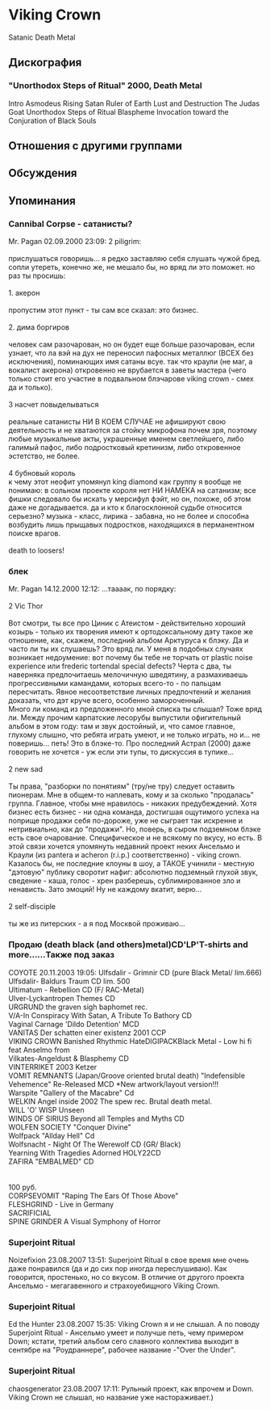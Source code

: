 # Viking Crown

Satanic Death Metal

## Дискография

### "Unorthodox Steps of Ritual" 2000, Death Metal

Intro 
Asmodeus Rising 
Satan Ruler of Earth 
Lust and Destruction 
The Judas Goat 
Unorthodox Steps of Ritual 
Blaspheme 
Invocation toward the Conjuration of Black Souls 



## Отношения с другими группами


## Обсуждения


## Упоминания

### Cannibal Corpse - сатанисты?

Mr. Pagan 02.09.2000 23:09:
2 piligrim:<BR><BR>прислушаться говоришь... я редко заставляю себя слушать чужой бред. сопли утереть, конечно же, не мешало бы, но вряд ли это поможет. но раз ты просишь:<BR><BR>1. акерон<BR><BR>пропустим этот пункт - ты сам все сказал: это бизнес.<BR><BR>2. дима боргиров<BR><BR>человек сам разочарован, но он будет еще больше разочарован, если узнает, что ла вэй на дух не переносил пафосных металлюг (ВСЕХ без исключения), поминающих имя сатаны всуе. так что краули (не маг, а вокалист акерона) откровенно не врубается в заветы мастера (чего только стоит его участие в подвальном блэчарове viking crown - смех да и только).<BR><BR>3 насчет повыделываться<BR><BR>реальные сатанисты НИ В КОЕМ СЛУЧАЕ не афишируют свою деятельность и не хватаются за стойку микрофона почем зря, поэтому любые музыкальные акты, украшенные именем светлейшего, либо галимый пафос, либо подростковый кретинизм, либо откровенное эстетство, не более.<BR><BR>4 бубновый король<BR>к чему этот неофит упомянул king diamond как группу я вообще не понимаю: в сольном проекте короля нет НИ НАМЕКА на сатанизм; все фишки следовало бы искать у мерсифул фэйт, но он, похоже, об этом даже не догадывается. да и кто к благосклонной судьбе относится серьезно? музыка - класс, лирика - забавна, но не более и способна возбудить лишь прыщавых подростков, находящихся в перманентном поиске врагов.<BR><BR>death to loosers!

### блек

Mr. Pagan 14.12.2000 12:12:
...таааак, по порядку:<BR><BR>2 Vic Thor<BR><BR>Вот смотри, ты все про Циник с Атеистом - действительно хороший козырь - только их творения имеют к ортодоксальному дэту такое же отношение, как, скажем, последний альбом Арктуруса к блэку. Да и часто ли ты их слушаешь? Это вряд ли. У меня в подобных случаях возникает недоумение: вот почему бы тебе не торчать от plastic noise experience или frederic tortendal special defects? Черта с два, ты наверняка предпочитаешь мелочичную шведятину, а размахиваешь прогрессивными камандами, которых всего-то - по пальцам пересчитать. Явное несоответствие личных предпочтений и желания доказать, что дэт круче всего, особенно замороченный.<BR>Много ли команд из предложенного мной списка ты слышал? Тоже вряд ли. Между прочим карпатские лесорубы выпустили офигительный альбом в этом году: там и звук достойный, и, что самое главное, глухому слышно, что ребята играть умеют, и не только играть, но и... не поверишь... петь! Это в блэке-то. Про последний Астрал  (2000) даже говорить не хочется - уж если эти тупы, то дискуссия в тупике...<BR><BR>2 new sad<BR><BR>Ты права, "разборки по понятиям" (тру/не тру) следует оставить пионерам. Мне в общем-то наплевать, кому и за сколько "продалась" группа. Главное, чтобы мне нравилось - никаких предубеждений. Хотя бизнес есть бизнес - ни одна команда, достигшая ощутимого успеха на поприще продажи себя по-дороже, уже не сыграет так искренне и нетривиально, как до "продажи". Но, поверь, в сыром подземном блэке есть свое очарование. Специфическое и не всякому по вкусу, но есть. В этой связи хочется упомянуть недавний проект неких Ансельмо и Краули (из pantera и acheron  (r.i.p.) соответственно) - viking crown. Казалось бы, не последние клоуны в шоу, а ТАКОЕ учинили - местную "дэтовую" публику своротит нафиг: абсолютно подземный глухой звук, сведение - каша, голос - хрен разберешь, сублимированное зло и ненависть. Зато эмоций! Ну не каждому вкатит, верю...<BR><BR>2 self-disciple<BR><BR>ты же из питерских - а я под Москвой проживаю...

### Продаю (death black (and others)metal)CD'LP'T-shirts and more......Также под заказ

COYOTE 20.11.2003 19:05:
Ulfsdalir - Grimnir CD (pure Black Metal/ lim.666)		<BR>Ulfsdalir- Baldurs Traum CD lim. 500		<BR>Ultimatum - Rebellion CD (F/ RAC-Metal)		<BR>Ulver-Lyckantropen Themes CD 		<BR>URGRUND the graven sigh  baphomet rec.		<BR>V/A-In Conspiracy With Satan, A Tribute To Bathory CD 		<BR>Vaginal Carnage 'Dildo Detention' MCD  		<BR>VANITAS Der schatten einer existenz 2001 CCP		<BR>VIKING CROWN	Banished Rhythmic HateDIGIPACKBlack Metal - Low hi fi feat Anselmo from 	<BR>Vilkates-Angeldust & Blasphemy CD 		<BR>VINTERRIKET 2003 Ketzer		<BR>VOMIT REMNANTS (Japan/Groove oriented brutal death) "Indefensible Vehemence" Re-Released MCD *New artwork/layout version!!!		<BR>Warspite "Gallery of the Macabre" Cd 		<BR>WELKIN Angel inside 2002 The spew rec. Brutal death metal.		<BR>WILL 'O' WISP Unseen		<BR>WINDS OF SIRIUS	Beyond all Temples and Myths	CD<BR>WOLFEN SOCIETY "Conquer Divine"		<BR>Wolfpack "Allday Hell" Cd		<BR>Wolfsnacht - Night Of The Werewolf CD (GR/ Black)		<BR>Yearning With Tragedies Adorned HOLY22CD		<BR>ZAFIRA "EMBALMED" CD 		<BR>	<BR>				<BR>100 руб.				<BR>CORPSEVOMIT "Raping The Ears Of Those Above"				<BR>FLESHGRIND - Live in Germany				<BR>SACRIFICIAL				<BR>SPINE GRINDER A Visual Symphony of Horror	

### Superjoint Ritual

Noizefixion 23.08.2007 13:51:
Superjoint Ritual в свое время мне очень даже понравился (да и до сих пор иногда переслушиваю). Как говорится, простенько, но со вкусом. В отличие от другого проекта Ансельмо - мегагавенного и страхоуебищного Viking Crown.

### Superjoint Ritual

Ed the Hunter 23.08.2007 15:35:
Viking Crown я и не слышал. А по поводу Superjoint Ritual - Ансельмо умеет и получше петь, чему примером Down; кстати, третий альбом сего славного коллектива выходит в сентябре на "Роудраннере", рабочее название -"Over the Under".

### Superjoint Ritual

chaosgenerator 23.08.2007 17:11:
Рульный проект, как впрочем и Down.<BR>Viking Crown не слышал, но название уже настораживает.)

